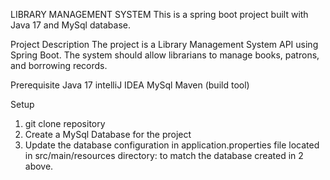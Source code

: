 LIBRARY MANAGEMENT SYSTEM
This is a spring boot project built with Java 17 and MySql database.

Project Description
The project is a Library Management System API using Spring Boot. 
The system should allow librarians to manage books, patrons, and borrowing records.

Prerequisite
Java 17
intelliJ IDEA
MySql 
Maven (build tool)

Setup
1. git clone repository
2. Create a MySql Database for the project
3. Update the database configuration in application.properties file located in src/main/resources directory: to match the database created in 2 above.
